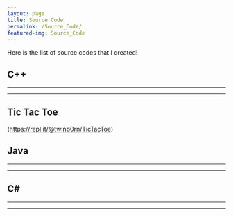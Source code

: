 ```yaml
---
layout: page
title: Source Code
permalink: /Source_Code/
featured-img: Source_Code
---
```


Here is the list of source codes that I created!

## C++
---
---

Tic Tac Toe
---
(https://repl.it/@twinb0rn/TicTacToe)



## Java
---
---



## C#
---
---
